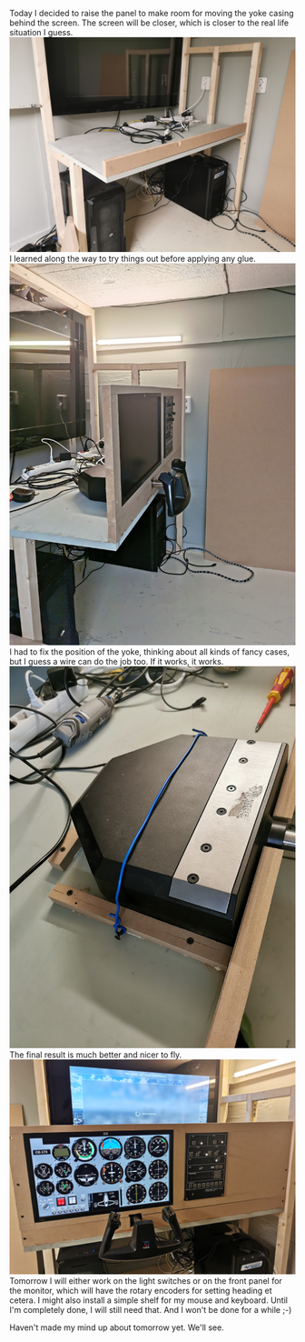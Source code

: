 Today I decided to raise the panel to make room for moving the yoke casing behind the screen. The screen will be closer, which is closer to the real life situation I guess.
![Raising the bar](assets/raising.jpg)
I learned along the way to try things out before applying any glue.
![Try before you glue](assets/trying%20out.jpg)
I had to fix the position of the yoke, thinking about all kinds of fancy cases, but I guess a wire can do the job too. If it works, it works.
![If it works, it works](assets/if%20it%20works%20it%20works.jpg)
The final result is much better and nicer to fly.
![Much better](assets/much%20better.jpg)
Tomorrow I will either work on the light switches or on the front panel for the monitor, which will have the rotary encoders for setting heading et cetera. I might also install a simple shelf for my mouse and keyboard. Until I'm completely done, I will still need that. And I won't be done for a while ;-)

Haven't made my mind up about tomorrow yet. We'll see.